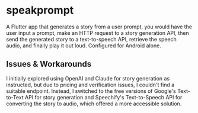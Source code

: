 # speakprompt

A Flutter app that generates a story from a user prompt, you would have the user input a prompt, make an HTTP request to a story generation API, then send the generated story to a text-to-speech API, retrieve the speech audio, and finally play it out loud. 
Configured for Android alone.

## Issues & Workarounds

I initially explored using OpenAI and Claude for story generation as instructed, but due to pricing and verification issues, I couldn't find a suitable endpoint. Instead, I switched to the free versions of Google's Text-to-Text API for story generation and Speechify's Text-to-Speech API for converting the story to audio, which offered a more accessible solution.
